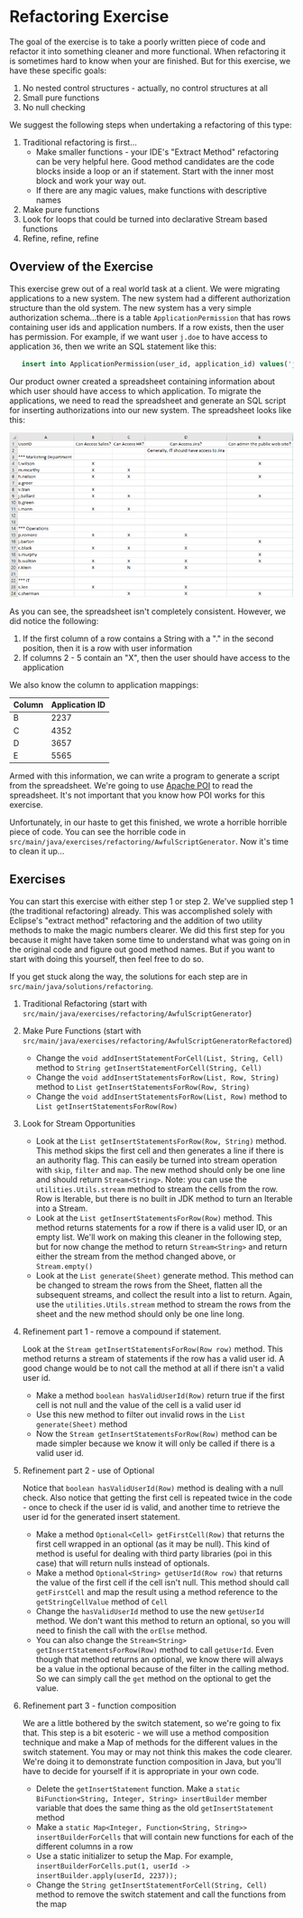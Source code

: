 # Refactoring Exercise

The goal of the exercise is to take a poorly written piece of code and refactor it into something cleaner and more functional.  When refactoring it is sometimes hard to know when your are finished.  But for this exercise, we have these specific goals:

1. No nested control structures - actually, no control structures at all
2. Small pure functions
3. No null checking

We suggest the following steps when undertaking a refactoring of this type:

1. Traditional refactoring is first...
   - Make smaller functions - your IDE's "Extract Method" refactoring can be very helpful here.  Good method candidates are the code blocks inside a loop or an if statement.  Start with the inner most block and work your way out.
   - If there are any magic values, make functions with descriptive names
2. Make pure functions
3. Look for loops that could be turned into declarative Stream based functions
4. Refine, refine, refine

## Overview of the Exercise

This exercise grew out of a real world task at a client.  We were migrating applications to a new system.  The new system had a different authorization structure than the old system.  The new system has a very simple authorization schema...there is a table `ApplicationPermission` that has rows containing user ids and application numbers.  If a row exists, then the user has permission.  For example, if we want user `j.doe` to have access to application `36`, then we write an SQL statement like this:

```sql
   insert into ApplicationPermission(user_id, application_id) values('j.doe', 36)
``` 

Our product owner created a spreadsheet containing information about which user should have access to which application. To migrate the applications, we need to read the spreadsheet and generate an SQL script for inserting authorizations into our new system. The spreadsheet looks like this:

![user spreadsheet](images/UserSpreadsheet.png)

As you can see, the spreadsheet isn't completely consistent.  However, we did notice the following:

1. If the first column of a row contains a String with a "." in the second position, then it is a row with user information
2. If columns 2 - 5 contain an "X", then the user should have access to the application

We also know the column to application mappings:

| Column | Application ID|
|--------|---------------|
| B | 2237 |
| C | 4352 |
| D | 3657 |
| E | 5565 |

Armed with this information, we can write a program to generate a script from the spreadsheet.  We're going to use [Apache POI](http://poi.apache.org/) to read the spreadsheet.  It's not important that you know how POI works for this exercise.

Unfortunately, in our haste to get this finished, we wrote a horrible horrible piece of code.  You can see the horrible code in `src/main/java/exercises/refactoring/AwfulScriptGenerator`. Now it's time to clean it up...
 
## Exercises

You can start this exercise with either step 1 or step 2.  We've supplied step 1 (the traditional refactoring) already.  This was accomplished solely with Eclipse's "extract method" refactoring and the addition of two utility methods to make the magic numbers clearer. We did this first step for you because it might have taken some time to understand what was going on in the original code and figure out good method names.  But if you want to start with doing this yourself, then feel free to do so.

If you get stuck along the way, the solutions for each step are in `src/main/java/solutions/refactoring`.

1. Traditional Refactoring (start with `src/main/java/exercises/refactoring/AwfulScriptGenerator`)

2. Make Pure Functions (start with `src/main/java/exercises/refactoring/AwfulScriptGeneratorRefactored`)

   - Change the `void addInsertStatementForCell(List, String, Cell)` method to `String getInsertStatementForCell(String, Cell)`
   - Change the `void addInsertStatementsForRow(List, Row, String)` method to `List getInsertStatementsForRow(Row, String)`
   - Change the `void addInsertStatementsForRow(List, Row)` method to `List getInsertStatementsForRow(Row)`

3. Look for Stream Opportunities

   - Look at the `List getInsertStatementsForRow(Row, String)` method. This method skips the first cell and then generates a line if there is an authority flag.  This can easily be turned into stream operation with `skip`, `filter` and `map`.  The new method should only be one line and should return `Stream<String>`. Note: you can use the `utilities.Utils.stream` method to stream the cells from the row.  Row is Iterable, but there is no built in JDK method to turn an Iterable into a Stream. 
   - Look at the `List getInsertStatementsForRow(Row)` method.  This method returns statements for a row if there is a valid user ID, or an empty list.  We'll work on making this cleaner in the following step, but for now change the method to return `Stream<String>` and return either the stream from the method changed above, or `Stream.empty()`
   - Look at the `List generate(Sheet)` generate method.  This method can be changed to stream the rows from the Sheet, flatten all the subsequent streams, and collect the result into a list to return.  Again, use the `utilities.Utils.stream` method to stream the rows from the sheet and the new method should only be one line long.

4. Refinement part 1 - remove a compound if statement.

   Look at the `Stream getInsertStatementsForRow(Row row)` method.  This method returns a stream of statements if the row has a valid user id.  A good change would be to not call the method at all if there isn't a valid user id.

   - Make a method `boolean hasValidUserId(Row)` return true if the first cell is not null and the value of the cell is a valid user id
   - Use this new method to filter out invalid rows in the `List generate(Sheet)` method
   - Now the `Stream getInsertStatementsForRow(Row)` method can be made simpler because we know it will only be called if there is a valid user id.

5. Refinement part 2 - use of Optional

   Notice that `boolean hasValidUserId(Row)` method is dealing with a null check.  Also notice that getting the first cell is repeated twice in the code - once to check if the user id is valid, and another time to retrieve the user id for the generated insert statement.
   
   - Make a method `Optional<Cell> getFirstCell(Row)` that returns the first cell wrapped in an optional (as it may be null).  This kind of method is useful for dealing with third party libraries (poi in this case) that will return nulls instead of optionals.
   - Make a method `Optional<String> getUserId(Row row)` that returns the value of the first cell if the cell isn't null.  This method should call `getFirstCell` and map the result using a method reference to the `getStringCellValue` method of `Cell`
   - Change the `hasValidUserId` method to use the new `getUserId` method.  We don't want this method to return an optional, so you will need to finish the call with the `orElse` method. 
   - You can also change the `Stream<String> getInsertStatementsForRow(Row)` method to call `getUserId`.  Even though that method returns an optional, we know there will always be a value in the optional because of the filter in the calling method.  So we can simply call the `get` method on the optional to get the value.

6. Refinement part 3 - function composition

   We are a little bothered by the switch statement, so we're going to fix that.  This step is a bit esoteric - we will use a method composition technique and make a Map of methods for the different values in the switch statement. You may or may not think this makes the code clearer.  We're doing it to demonstrate function composition in Java, but you'll have to decide for yourself if it is appropriate in your own code.
   - Delete the `getInsertStatement` function.  Make a `static BiFunction<String, Integer, String> insertBuilder` member variable that does the same thing as the old `getInsertStatement` method
   - Make a `static Map<Integer, Function<String, String>> insertBuilderForCells` that will contain new functions for each of the different columns in a row
   - Use a static initializer to setup the Map.  For example, `insertBuilderForCells.put(1, userId -> insertBuilder.apply(userId, 2237));`
   - Change the `String getInsertStatementForCell(String, Cell)` method to remove the switch statement and call the functions from the map